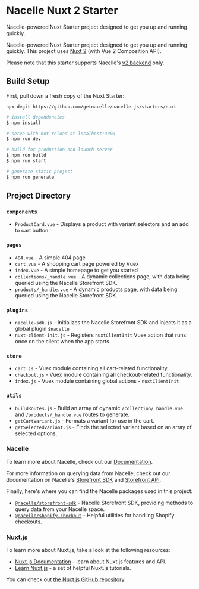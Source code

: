 # Nacelle Nuxt 2 Starter

Nacelle-powered Nuxt Starter project designed to get you up and running quickly.

Nacelle-powered Nuxt Starter project designed to get you up and running quickly. This project uses [Nuxt 2](https://nuxtjs.org) (with Vue 2 Composition API).

Please note that this starter supports Nacelle's [v2 backend](https://dashboard.nacelle.com) only.

## Build Setup

First, pull down a fresh copy of the Nuxt Starter:

```
npx degit https://github.com/getnacelle/nacelle-js/starters/nuxt
```

```bash
# install dependencies
$ npm install

# serve with hot reload at localhost:3000
$ npm run dev

# build for production and launch server
$ npm run build
$ npm run start

# generate static project
$ npm run generate
```

## Project Directory

### `components`

- `ProductCard.vue` - Displays a product with variant selectors and an add to cart button.

### `pages`

- `404.vue` - A simple 404 page
- `cart.vue` - A shopping cart page powered by Vuex
- `index.vue` - A simple homepage to get you started
- `collections/_handle.vue` - A dynamic collections page, with data being queried using the Nacelle Storefront SDK.
- `products/_handle.vue` - A dynamic products page, with data being queried using the Nacelle Storefront SDK.

### `plugins`

- `nacelle-sdk.js` - Initializes the Nacelle Storefront SDK and injects it as a global plugin `$nacelle`
- `nuxt-client-init.js` - Registers `nuxtClientInit` Vuex action that runs once on the client when the app starts.

### `store`

- `cart.js` - Vuex module containing all cart-related functionality.
- `checkout.js` - Vuex module containing all checkout-related functionality.
- `index.js` - Vuex module containing global actions - `nuxtClientInit`

### `utils`

- `buildRoutes.js` - Build an array of dynamic `/collection/_handle.vue` and `/products/_handle.vue` routes to generate.
- `getCartVariant.js` - Formats a variant for use in the cart.
- `getSelectedVariant.js` - Finds the selected variant based on an array of selected options.

### Nacelle

To learn more about Nacelle, check out our [Documentation](https://nacelle.com/docs).

For more information on querying data from Nacelle, check out our documentation on Nacelle's [Storefront SDK](https://nacelle.com/docs/querying-data/storefront-sdk) and [Storefront API](https://nacelle.com/docs/querying-data/storefront-api).

Finally, here's where you can find the Nacelle packages used in this project:

- [`@nacelle/storefront-sdk`](https://www.npmjs.com/package/@nacelle/storefront-sdk) - Nacelle Storefront SDK, providing methods to query data from your Nacelle space.
- [`@nacelle/shopify-checkout`](https://github.com/getnacelle/nacelle-js/tree/main/packages/shopify-checkout) - Helpful utilities for handling Shopify checkouts.

### Nuxt.js

To learn more about Nuxt.js, take a look at the following resources:

- [Nuxt.js Documentation](https://nuxtjs.org/docs) - learn about Nuxt.js features and API.
- [Learn Nuxt.js](https://nuxtjs.org/tutorials) - a set of helpful Nuxt.js tutorials.

You can check out [the Nuxt.js GitHub repository](https://github.com/nuxt/nuxt.js)
